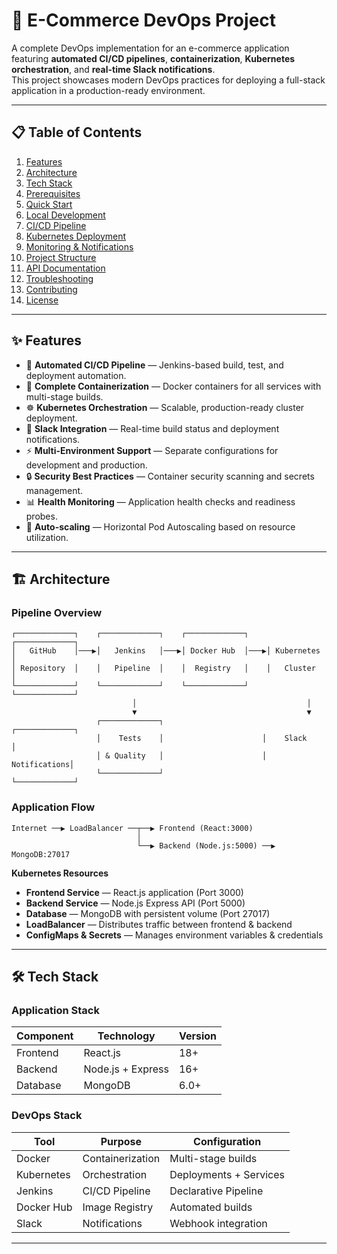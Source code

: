 # 🛒 E-Commerce DevOps Project

A complete DevOps implementation for an e-commerce application featuring **automated CI/CD pipelines**, **containerization**, **Kubernetes orchestration**, and **real-time Slack notifications**.  
This project showcases modern DevOps practices for deploying a full-stack application in a production-ready environment.

---

## 📋 Table of Contents
1. [Features](#-features)
2. [Architecture](#-architecture)
3. [Tech Stack](#-tech-stack)
4. [Prerequisites](#-prerequisites)
5. [Quick Start](#-quick-start)
6. [Local Development](#-local-development)
7. [CI/CD Pipeline](#-cicd-pipeline)
8. [Kubernetes Deployment](#-kubernetes-deployment)
9. [Monitoring & Notifications](#-monitoring--notifications)
10. [Project Structure](#-project-structure)
11. [API Documentation](#-api-documentation)
12. [Troubleshooting](#-troubleshooting)
13. [Contributing](#-contributing)
14. [License](#-license)

---

## ✨ Features
- 🔄 **Automated CI/CD Pipeline** — Jenkins-based build, test, and deployment automation.
- 🐳 **Complete Containerization** — Docker containers for all services with multi-stage builds.
- ☸️ **Kubernetes Orchestration** — Scalable, production-ready cluster deployment.
- 📢 **Slack Integration** — Real-time build status and deployment notifications.
- ⚡ **Multi-Environment Support** — Separate configurations for development and production.
- 🔒 **Security Best Practices** — Container security scanning and secrets management.
- 📊 **Health Monitoring** — Application health checks and readiness probes.
- 🔄 **Auto-scaling** — Horizontal Pod Autoscaling based on resource utilization.

---

## 🏗 Architecture

### **Pipeline Overview**
```
┌─────────────┐    ┌─────────────┐    ┌─────────────┐    ┌─────────────┐
│   GitHub    │───▶│   Jenkins   │───▶│ Docker Hub  │───▶│ Kubernetes  │
│ Repository  │    │   Pipeline  │    │  Registry   │    │   Cluster   │
└─────────────┘    └─────────────┘    └─────────────┘    └─────────────┘
                           │                                      │
                           ▼                                      ▼
                   ┌─────────────┐                      ┌─────────────┐
                   │    Tests    │                      │    Slack    │
                   │ & Quality   │                      │ Notifications│
                   └─────────────┘                      └─────────────┘
```

### **Application Flow**
```
Internet ──▶ LoadBalancer ──┬──▶ Frontend (React:3000)
                            │
                            └──▶ Backend (Node.js:5000) ──▶ MongoDB:27017
```

**Kubernetes Resources**
- **Frontend Service** — React.js application (Port 3000)  
- **Backend Service** — Node.js Express API (Port 5000)  
- **Database** — MongoDB with persistent volume (Port 27017)  
- **LoadBalancer** — Distributes traffic between frontend & backend  
- **ConfigMaps & Secrets** — Manages environment variables & credentials  

---

## 🛠 Tech Stack

### **Application Stack**
| Component | Technology        | Version |
|-----------|-------------------|---------|
| Frontend  | React.js           | 18+     |
| Backend   | Node.js + Express  | 16+     |
| Database  | MongoDB            | 6.0+    |

### **DevOps Stack**
| Tool       | Purpose          | Configuration              |
|------------|-----------------|----------------------------|
| Docker     | Containerization | Multi-stage builds         |
| Kubernetes | Orchestration    | Deployments + Services     |
| Jenkins    | CI/CD Pipeline   | Declarative Pipeline       |
| Docker Hub | Image Registry   | Automated builds           |
| Slack      | Notifications    | Webhook integration        |

---
